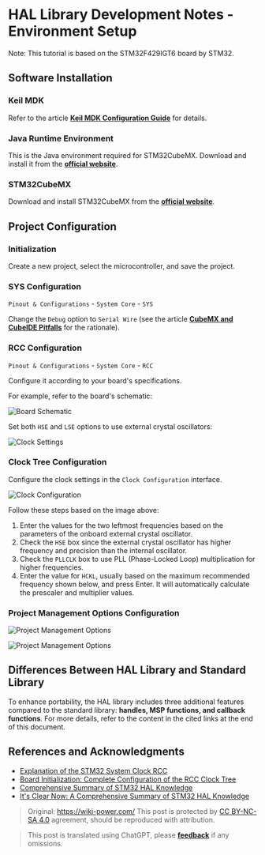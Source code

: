 # HAL Library Development Notes - Environment Setup

Note: This tutorial is based on the STM32F429IGT6 board by STM32.

## Software Installation

### Keil MDK

Refer to the article [**Keil MDK Configuration Guide**](https://wiki-power.com/KeilMDK%E9%85%8D%E7%BD%AE%E6%8C%87%E5%8D%97) for details.

### Java Runtime Environment

This is the Java environment required for STM32CubeMX. Download and install it from the [**official website**](https://www.java.com/en/download/).

### STM32CubeMX

Download and install STM32CubeMX from the [**official website**](https://my.st.com/content/my_st_com/zh/products/development-tools/software-development-tools/stm32-software-development-tools/stm32-configurators-and-code-generators/stm32cubemx.license=1611899126599.product=STM32CubeMX.version=6.1.1.html).

## Project Configuration

### Initialization

Create a new project, select the microcontroller, and save the project.

### SYS Configuration

`Pinout & Configurations` - `System Core` - `SYS`

Change the `Debug` option to `Serial Wire` (see the article [**CubeMX and CubeIDE Pitfalls**](https://wiki-power.com/CubeMX与CubeIDE避坑) for the rationale).

### RCC Configuration

`Pinout & Configurations` - `System Core` - `RCC`

Configure it according to your board's specifications.

For example, refer to the board's schematic:

![Board Schematic](https://img.wiki-power.com/d/wiki-media/img/20210205205030.png)

Set both `HSE` and `LSE` options to use external crystal oscillators:

![Clock Settings](https://img.wiki-power.com/d/wiki-media/img/20210205205140.png)

### Clock Tree Configuration

Configure the clock settings in the `Clock Configuration` interface.

![Clock Configuration](https://img.wiki-power.com/d/wiki-media/img/20210205205550.png)

Follow these steps based on the image above:

1. Enter the values for the two leftmost frequencies based on the parameters of the onboard external crystal oscillator.
2. Check the `HSE` box since the external crystal oscillator has higher frequency and precision than the internal oscillator.
3. Check the `PLLCLK` box to use PLL (Phase-Locked Loop) multiplication for higher frequencies.
4. Enter the value for `HCKL`, usually based on the maximum recommended frequency shown below, and press Enter. It will automatically calculate the prescaler and multiplier values.

### Project Management Options Configuration

![Project Management Options](https://img.wiki-power.com/d/wiki-media/img/20210130095224.png)

![Project Management Options](https://img.wiki-power.com/d/wiki-media/img/20210130095239.png)

## Differences Between HAL Library and Standard Library

To enhance portability, the HAL library includes three additional features compared to the standard library: **handles, MSP functions, and callback functions**. For more details, refer to the content in the cited links at the end of this document.

## References and Acknowledgments

- [Explanation of the STM32 System Clock RCC](https://blog.csdn.net/as480133937/article/details/98845509)
- [Board Initialization: Complete Configuration of the RCC Clock Tree](https://www.notion.so/2-RCC-770c0c454f954408a3956257aa0fb523)
- [Comprehensive Summary of STM32 HAL Knowledge](https://mp.weixin.qq.com/s/ffcjKtl7JdRibLRNGquGXA)
- [It's Clear Now: A Comprehensive Summary of STM32 HAL Knowledge](https://mp.weixin.qq.com/s/qkj0fQS5NrCXmbppKEhaAg)

> Original: <https://wiki-power.com/>
> This post is protected by [CC BY-NC-SA 4.0](https://creativecommons.org/licenses/by/4.0/deed.en) agreement, should be reproduced with attribution.

> This post is translated using ChatGPT, please [**feedback**](https://github.com/linyuxuanlin/Wiki_MkDocs/issues/new) if any omissions.